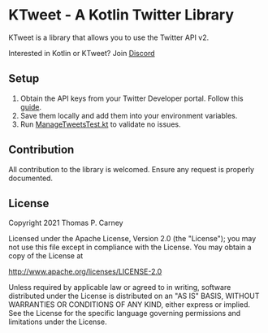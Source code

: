 # KTweet - A Kotlin Twitter Library
KTweet is a library that allows you to use the Twitter API v2.

Interested in Kotlin or KTweet? Join [Discord]()

## Setup
1. Obtain the API keys from your Twitter Developer portal. Follow this [guide](https://developer.twitter.com/en/docs/twitter-api/getting-started/getting-access-to-the-twitter-api).
2. Save them locally and add them into your environment variables. 
3. Run [ManageTweetsTest.kt](src/test/kotlin/com/chromasgaming/ktweet/tweets/ManageTweetsTest.kt) to validate no issues.

## Contribution  
All contribution to the library is welcomed.
Ensure any request is properly documented.

## License
   Copyright 2021 Thomas P. Carney

   Licensed under the Apache License, Version 2.0 (the "License");
   you may not use this file except in compliance with the License.
   You may obtain a copy of the License at
   
   http://www.apache.org/licenses/LICENSE-2.0

   Unless required by applicable law or agreed to in writing, software
   distributed under the License is distributed on an "AS IS" BASIS,
   WITHOUT WARRANTIES OR CONDITIONS OF ANY KIND, either express or implied.
   See the License for the specific language governing permissions and
   limitations under the License.
